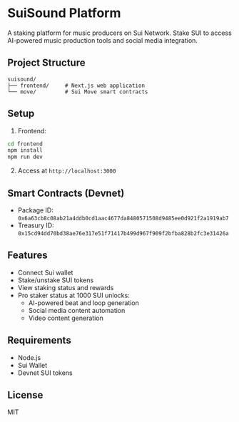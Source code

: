 # SuiSound Platform

A staking platform for music producers on Sui Network. Stake SUI to access AI-powered music production tools and social media integration.

## Project Structure

```
suisound/
├── frontend/     # Next.js web application
└── move/         # Sui Move smart contracts
```

## Setup

1. Frontend:
```bash
cd frontend
npm install
npm run dev
```

2. Access at `http://localhost:3000`

## Smart Contracts (Devnet)

- Package ID: `0x6a63cb8c08ab21a4ddb0cd1aac4677da8480571508d9485ee0d921f2a1919ab7`
- Treasury ID: `0x15cd94dd70bd38ae76e317e51f71417b499d967f909f2bfba828b2fc3e31426a`

## Features

- Connect Sui wallet
- Stake/unstake SUI tokens
- View staking status and rewards
- Pro staker status at 1000 SUI unlocks:
  - AI-powered beat and loop generation
  - Social media content automation
  - Video content generation

## Requirements

- Node.js
- Sui Wallet
- Devnet SUI tokens

## License

MIT 